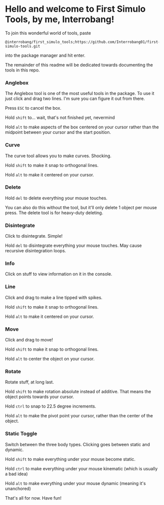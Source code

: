 # Hello and welcome to First Simulo Tools, by me, Interrobang!

To join this wonderful world of tools, paste
```
@interrobang/first_simulo_tools;https://github.com/Interrobang01/first-simulo-tools.git
```
into the package manager and hit enter.

The remainder of this readme will be dedicated towards documenting the tools in this repo.

### Anglebox
The Anglebox tool is one of the most useful tools in the package.
To use it just click and drag two lines. I'm sure you can figure it out from there.

Press `ESC` to cancel the box.

Hold `shift` to... wait, that's not finished yet, nevermind

Hold `alt` to make aspects of the box centered on your cursor rather than the midpoint between your cursor and the start position.

### Curve
The curve tool allows you to make curves. Shocking.

Hold `shift` to make it snap to orthogonal lines.

Hold `alt` to make it centered on your cursor.

### Delete
Hold `del` to delete everything your mouse touches.

You can also do this without the tool, but it'll only delete 1 object per mouse press. The delete tool is for heavy-duty deleting.

### Disintegrate
Click to disintegrate. Simple!

Hold `del` to disintegrate everything your mouse touches. May cause recursive disintegration loops.

### Info
Click on stuff to view information on it in the console.

### Line
Click and drag to make a line tipped with spikes.

Hold `shift` to make it snap to orthogonal lines.

Hold `alt` to make it centered on your cursor.

### Move
Click and drag to move!

Hold `shift` to make it snap to orthogonal lines.

Hold `alt` to center the object on your cursor.

### Rotate
Rotate stuff, at long last.

Hold `shift` to make rotation absolute instead of additive. That means the object points towards your cursor.

Hold `ctrl` to snap to 22.5 degree increments.

Hold `alt` to make the pivot point your cursor, rather than the center of the object.

### Static Toggle
Switch between the three body types. Clicking goes between static and dynamic.

Hold `shift` to make everything under your mouse become static.

Hold `ctrl` to make everything under your mouse kinematic (which is usually a bad idea)

Hold `alt` to make everything under your mouse dynamic (meaning it's unanchored)



That's all for now. Have fun!
